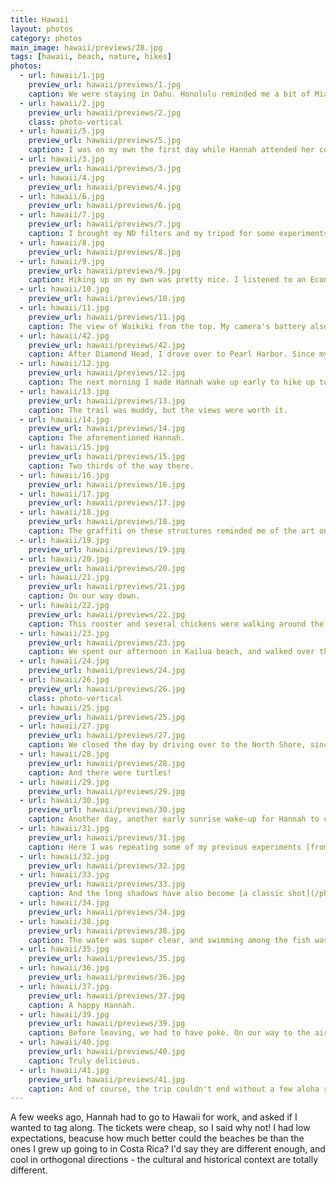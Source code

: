 ```yaml
---
title: Hawaii
layout: photos
category: photos
main_image: hawaii/previews/28.jpg
tags: [hawaii, beach, nature, hikes]
photos:
  - url: hawaii/1.jpg
    preview_url: hawaii/previews/1.jpg
    caption: We were staying in Oahu. Honolulu reminded me a bit of Miami, while its suburbs made me think of Costa Rica. It's an odd mix.
  - url: hawaii/2.jpg
    preview_url: hawaii/previews/2.jpg
    class: photo-vertical
  - url: hawaii/5.jpg
    preview_url: hawaii/previews/5.jpg
    caption: I was on my own the first day while Hannah attended her conference. Kaimuki was recommended as a very walkable neighborhood with cool stores. It wasn't all that walkable, and the stores weren't there either, but I found some nice sights.
  - url: hawaii/3.jpg
    preview_url: hawaii/previews/3.jpg
  - url: hawaii/4.jpg
    preview_url: hawaii/previews/4.jpg
  - url: hawaii/6.jpg
    preview_url: hawaii/previews/6.jpg
  - url: hawaii/7.jpg
    preview_url: hawaii/previews/7.jpg
    caption: I brought my ND filters and my tripod for some experiments. Honestly, none came out great. This is the tunnel that leads to [Diamond Head](https://en.wikipedia.org/wiki/Diamond_Head,_Hawaii).
  - url: hawaii/8.jpg
    preview_url: hawaii/previews/8.jpg
  - url: hawaii/9.jpg
    preview_url: hawaii/previews/9.jpg
    caption: Hiking up on my own was pretty nice. I listened to an Econtalk episode on my way up, and followed it with Heavyweight. Eventually my headphones ran out of battery though.
  - url: hawaii/10.jpg
    preview_url: hawaii/previews/10.jpg
  - url: hawaii/11.jpg
    preview_url: hawaii/previews/11.jpg
    caption: The view of Waikiki from the top. My camera's battery also died, but I stayed up there and read my book for about an hour before going down.
  - url: hawaii/42.jpg
    preview_url: hawaii/previews/42.jpg
    caption: After Diamond Head, I drove over to Pearl Harbor. Since my camera died, here's a lone iPhone photo of USS Bowfin, one of the submarines in the museum. The role that Hawaii, and this location specifically, plays in US narrative building is critical. Walking around as a foreigner with skeptical eyes, and in the our strange current political context, was pretty educational about how people in the US see themselves, or at least how some of their institutions want them to see themselves.
  - url: hawaii/12.jpg
    preview_url: hawaii/previews/12.jpg
    caption: The next morning I made Hannah wake up early to hike up to the pillboxes on Lanikai, which our host had recommended. We didn't make it before sunrise as planned, but close enough.
  - url: hawaii/13.jpg
    preview_url: hawaii/previews/13.jpg
    caption: The trail was muddy, but the views were worth it.
  - url: hawaii/14.jpg
    preview_url: hawaii/previews/14.jpg
    caption: The aforementioned Hannah.
  - url: hawaii/15.jpg
    preview_url: hawaii/previews/15.jpg
    caption: Two thirds of the way there.
  - url: hawaii/16.jpg
    preview_url: hawaii/previews/16.jpg
  - url: hawaii/17.jpg
    preview_url: hawaii/previews/17.jpg
  - url: hawaii/18.jpg
    preview_url: hawaii/previews/18.jpg
    caption: The graffiti on these structures reminded me of the art on the various batteries we've hiked to around San Francisco.
  - url: hawaii/19.jpg
    preview_url: hawaii/previews/19.jpg
  - url: hawaii/20.jpg
    preview_url: hawaii/previews/20.jpg
  - url: hawaii/21.jpg
    preview_url: hawaii/previews/21.jpg
    caption: On our way down.
  - url: hawaii/22.jpg
    preview_url: hawaii/previews/22.jpg
    caption: This rooster and several chickens were walking around the stores in Kailua. Apparently this is common in Hawaii.
  - url: hawaii/23.jpg
    preview_url: hawaii/previews/23.jpg
    caption: We spent our afternoon in Kailua beach, and walked over the estuary that divides it from Lanikai.
  - url: hawaii/24.jpg
    preview_url: hawaii/previews/24.jpg
  - url: hawaii/26.jpg
    preview_url: hawaii/previews/26.jpg
    class: photo-vertical
  - url: hawaii/25.jpg
    preview_url: hawaii/previews/25.jpg
  - url: hawaii/27.jpg
    preview_url: hawaii/previews/27.jpg
    caption: We closed the day by driving over to the North Shore, since many people had recommended that we check out the shrimp trucks, which apparently are to Hawaii what taquerías are in The Mission. The food was good, but even better was that we ended up in Laniakea for sunset.
  - url: hawaii/28.jpg
    preview_url: hawaii/previews/28.jpg
    caption: And there were turtles!
  - url: hawaii/29.jpg
    preview_url: hawaii/previews/29.jpg
  - url: hawaii/30.jpg
    preview_url: hawaii/previews/30.jpg
    caption: Another day, another early sunrise wake-up for Hannah to complain about. This time, we were headed to Hanauma Bay to spend our last hours in Hawaii snorkeling. We made a couple of pit stops along the way for photos.
  - url: hawaii/31.jpg
    preview_url: hawaii/previews/31.jpg
    caption: Here I was repeating some of my previous experiments [from Puerto Viejo](/photos/2017/11/29/limon/).
  - url: hawaii/32.jpg
    preview_url: hawaii/previews/32.jpg
  - url: hawaii/33.jpg
    preview_url: hawaii/previews/33.jpg
    caption: And the long shadows have also become [a classic shot](/photos/2018/07/14/midsummer/#18.jpg).
  - url: hawaii/34.jpg
    preview_url: hawaii/previews/34.jpg
  - url: hawaii/38.jpg
    preview_url: hawaii/previews/38.jpg
    caption: The water was super clear, and swimming among the fish was amazing. Hannah had never snorkeled before, and while I had, the amount of fish in the reef made it an unforgettable experience for both of us.
  - url: hawaii/35.jpg
    preview_url: hawaii/previews/35.jpg
  - url: hawaii/36.jpg
    preview_url: hawaii/previews/36.jpg
  - url: hawaii/37.jpg
    preview_url: hawaii/previews/37.jpg
    caption: A happy Hannah.
  - url: hawaii/39.jpg
    preview_url: hawaii/previews/39.jpg
    caption: Before leaving, we had to have poke. On our way to the airport we stopped at Fresh Catch. This was the best tuna I've had in my life.
  - url: hawaii/40.jpg
    preview_url: hawaii/previews/40.jpg
    caption: Truly delicious.
  - url: hawaii/41.jpg
    preview_url: hawaii/previews/41.jpg
    caption: And of course, the trip couldn't end without a few aloha shirts. I might have bought one too many, but that was Hannah's fault.
---
```


A few weeks ago, Hannah had to go to Hawaii for work, and asked if I wanted to tag along. The tickets were cheap, so I said why not! I had low expectations, beacuse how much better could the beaches be than the ones I grew up going to in Costa Rica? I'd say they are different enough, and cool in orthogonal directions - the cultural and historical context are totally different.